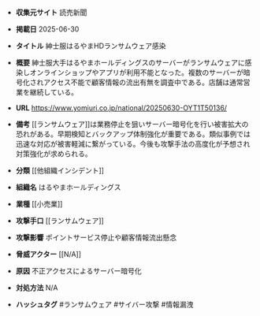 - **収集元サイト**
読売新聞

- **掲載日**
2025-06-30

- **タイトル**
紳士服はるやまHDランサムウェア感染

- **概要**
紳士服大手はるやまホールディングスのサーバーがランサムウェアに感染しオンラインショップやアプリが利用不能となった。複数のサーバーが暗号化されアクセス不能で顧客情報の流出有無を調査中である。店舗は通常営業を継続している。

- **URL**
https://www.yomiuri.co.jp/national/20250630-OYT1T50136/

- **備考**
[[ランサムウェア]]は業務停止を狙いサーバー暗号化を行い被害拡大の恐れがある。早期検知とバックアップ体制強化が重要である。類似事例では迅速な対応が被害軽減に繋がっている。今後も攻撃手法の高度化が予想され対策強化が求められる。

- **分類**
[[他組織インシデント]]

- **組織名**
はるやまホールディングス

- **業種**
[[小売業]]

- **攻撃手口**
[[ランサムウェア]]

- **攻撃影響**
ポイントサービス停止や顧客情報流出懸念

- **脅威アクター**
[[N/A]]

- **原因**
不正アクセスによるサーバー暗号化

- **対処方法**
N/A

- **ハッシュタグ**
#ランサムウェア #サイバー攻撃 #情報漏洩
